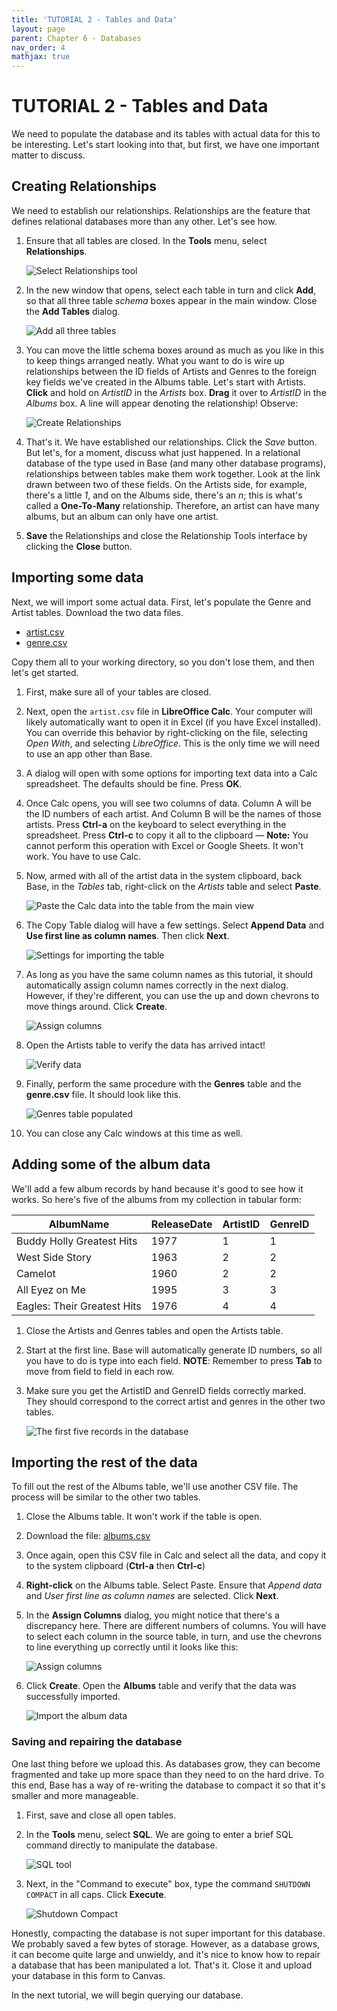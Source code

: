 ```yaml
--- 
title: 'TUTORIAL 2 - Tables and Data'
layout: page
parent: Chapter 6 - Databases
nav_order: 4
mathjax: true
---
```


TUTORIAL 2 - Tables and Data
============================

We need to populate the database and its tables with actual data for this to be interesting. Let's start looking into that, but first, we have one important matter to discuss.

Creating Relationships
----------------------

We need to establish our relationships. Relationships are the feature that defines relational databases more than any other. Let's see how.

1.  Ensure that all tables are closed. In the **Tools** menu, select **Relationships**.

    ![Select Relationships tool](images/data/1.png)

1. In the new window that opens, select each table in turn and click **Add**, so that all three table *schema* boxes appear in the main window. Close the **Add Tables** dialog.

    ![Add all three tables](images/data/2.png)

1. You can move the little schema boxes around as much as you like in this to keep things arranged neatly. What you want to do is wire up relationships between the ID fields of Artists and Genres to the foreign key fields we've created in the Albums table. Let's start with Artists. **Click** and hold on *ArtistID* in the *Artists* box. **Drag** it over to *ArtistID* in the *Albums* box. A line will appear denoting the relationship! Observe:

    ![Create Relationships](images/data/3.gif)

1. That's it. We have established our relationships. Click the *Save* button. But let's, for a moment, discuss what just happened. In a relational database of the type used in Base (and many other database programs), relationships between tables make them work together. Look at the link drawn between two of these fields. On the Artists side, for example, there's a little *1*, and on the Albums side, there's an *n*; this is what's called a **One-To-Many** relationship. Therefore, an artist can have many albums, but an album can only have one artist.

10. **Save** the Relationships and close the Relationship Tools interface by clicking the **Close** button.

Importing some data
-------------------

Next, we will import some actual data. First, let's populate the Genre and Artist tables. Download the two data files.

-   [artist.csv](res/artist.csv)
-   [genre.csv](res/genre.csv)

Copy them all to your working directory, so you don't lose them, and then let's get started.

1.  First, make sure all of your tables are closed.

1. Next, open the `artist.csv` file in **LibreOffice Calc**. Your computer will likely automatically want to open it in Excel (if you have Excel installed). You can override this behavior by right-clicking on the file, selecting *Open With*, and selecting *LibreOffice*. This is the only time we will need to use an app other than Base.

1. A dialog will open with some options for importing text data into a Calc spreadsheet. The defaults should be fine. Press **OK**.

1. Once Calc opens, you will see two columns of data. Column A will be the ID numbers of each artist. And Column B will be the names of those artists. Press **Ctrl-a** on the keyboard to select everything in the spreadsheet. Press **Ctrl-c** to copy it all to the clipboard &mdash; **Note:** You cannot perform this operation with Excel or Google Sheets. It won't work. You have to use Calc.

1. Now, armed with all of the artist data in the system clipboard, back Base, in the *Tables* tab, right-click on the *Artists* table and select **Paste**.

    ![Paste the Calc data into the table from the main view](images/data/4.png)

1. The Copy Table dialog will have a few settings. Select **Append Data** and **Use first line as column names**. Then click **Next**.

    ![Settings for importing the table](images/data/5.png)

1. As long as you have the same column names as this tutorial, it should automatically assign column names correctly in the next dialog. However, if they're different, you can use the up and down chevrons to move things around. Click **Create**.

    ![Assign columns](images/data/6.png)

1. Open the Artists table to verify the data has arrived intact!

    ![Verify data](images/data/7.png)

8.  Finally, perform the same procedure with the **Genres** table and the **genre.csv** file. It should look like this.

    ![Genres table populated](images/data/8.png)

1. You can close any Calc windows at this time as well.

Adding some of the album data
-----------------------------

We'll add a few album records by hand because it's good to see how it works. So here's five of the albums from my collection in tabular form:

  | AlbumName                     | ReleaseDate   | ArtistID   | GenreID    |
  | ----------------------------- | ------------- | ---------- | ---------- |
  | Buddy Holly Greatest Hits     | 1977          | 1          | 1          |
  | West Side Story               | 1963          | 2          | 2          |
  | Camelot                       | 1960          | 2          | 2          |
  | All Eyez on Me                | 1995          | 3          | 3          |
  | Eagles: Their Greatest Hits   | 1976          | 4          | 4          |

1.  Close the Artists and Genres tables and open the Artists table.

2.  Start at the first line. Base will automatically generate ID numbers, so all you have to do is type into each field. **NOTE**: Remember to press **Tab** to move from field to field in each row.

3.  Make sure you get the ArtistID and GenreID fields correctly marked. They should correspond to the correct artist and genres in the other two tables.

    ![The first five records in the database](images/data/9.png)

Importing the rest of the data
------------------------------

To fill out the rest of the Albums table, we'll use another CSV file. The process will be similar to the other two tables.

1.  Close the Albums table. It won't work if the table is open.
2.  Download the file:
    [albums.csv](res/albums.csv)

1. Once again, open this CSV file in Calc and select all the data, and copy it to the system clipboard (**Ctrl-a** then **Ctrl-c**)

1. **Right-click** on the Albums table. Select Paste. Ensure that *Append data* and *User first line as column names* are selected. Click **Next**.

1. In the **Assign Columns** dialog, you might notice that there's a discrepancy here. There are different numbers of columns. You will have to select each column in the source table, in turn, and use the chevrons to line everything up correctly until it looks like this:

    ![Assign columns](images/data/10.png)

1. Click **Create**. Open the **Albums** table and verify that the data was successfully imported.

    ![Import the album data](images/data/11.png)

### Saving and repairing the database

One last thing before we upload this. As databases grow, they can become fragmented and take up more space than they need to on the hard drive. To this end, Base has a way of re-writing the database to compact it so that it's smaller and more manageable. 

1.  First, save and close all open tables.

1. In the **Tools** menu, select **SQL**. We are going to enter a brief SQL command directly to manipulate the database.

    ![SQL tool](images/data/12.png)

1. Next, in the "Command to execute" box, type the command `SHUTDOWN COMPACT` in all caps. Click **Execute**.

    ![Shutdown Compact](images/data/13.png)

Honestly, compacting the database is not super important for this database. We probably saved a few bytes of storage. However, as a database grows, it can become quite large and unwieldy, and it's nice to know how to repair a database that has been manipulated a lot. That's it. Close it and upload your database in this form to Canvas.

In the next tutorial, we will begin querying our database.
